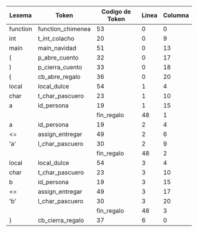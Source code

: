 | Lexema   | Token             | Codigo de Token | Linea | Columna |
| -------- | ----------------- | --------------- | ----- | ------- |
| function | function_chimenea | 53              | 0     | 0       |
| int      | t_int_colacho     | 20              | 0     | 9       |
| main     | main_navidad      | 51              | 0     | 13      |
| (        | p_abre_cuento     | 32              | 0     | 17      |
| )        | p_cierra_cuento   | 33              | 0     | 18      |
| {        | cb_abre_regalo    | 36              | 0     | 20      |
| local    | local_dulce       | 54              | 1     | 4       |
| char     | t_char_pascuero   | 23              | 1     | 10      |
| a        | id_persona        | 19              | 1     | 15      |
| |        | fin_regalo        | 48              | 1     | 16      |
| a        | id_persona        | 19              | 2     | 4       |
| <=       | assign_entregar   | 49              | 2     | 6       |
| 'a'      | l_char_pascuero   | 30              | 2     | 9       |
| |        | fin_regalo        | 48              | 2     | 12      |
| local    | local_dulce       | 54              | 3     | 4       |
| char     | t_char_pascuero   | 23              | 3     | 10      |
| b        | id_persona        | 19              | 3     | 15      |
| <=       | assign_entregar   | 49              | 3     | 17      |
| 'b'      | l_char_pascuero   | 30              | 3     | 20      |
| |        | fin_regalo        | 48              | 3     | 23      |
| }        | cb_cierra_regalo  | 37              | 6     | 0       |
